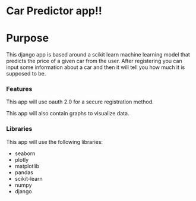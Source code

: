 # Car Predictor app!!

# Purpose

This django app is based around a scikit learn machine learning model that predicts the price of a given car from the user. After registering you can input some information about a car and then it will tell you how much it is supposed to be.

### Features

This app will use oauth 2.0 for a secure registration method.

This app will also contain graphs to visualize data.

### Libraries

This app will use the following libraries: 

- seaborn
- plotly
- matplotlib
- pandas
- scikit-learn
- numpy
- django
